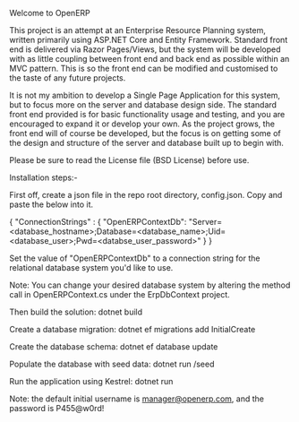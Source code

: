 Welcome to OpenERP

This project is an attempt at an Enterprise Resource Planning system, written primarily using ASP.NET Core and Entity Framework. Standard front end is delivered via Razor Pages/Views, but the system will be developed with as little coupling between front end and back end as possible within an MVC pattern. This is so the front end can be modified and customised to the taste of any future projects.

It is not my ambition to develop a Single Page Application for this system, but to focus more on the server and database design side. The standard front end provided is for basic functionality usage and testing, and you are encouraged to expand it or develop your own. As the project grows, the front end will of course be developed, but the focus is on getting some of the design and structure of the server and database built up to begin with.

Please be sure to read the License file (BSD License) before use.

Installation steps:-

First off, create a json file in the repo root directory, config.json. Copy and paste the below into it. 

{
    "ConnectionStrings" : {
        "OpenERPContextDb": "Server=<database_hostname>;Database=<database_name>;Uid=<database_user>;Pwd=<databse_user_password>"
    }
}

Set the value of "OpenERPContextDb" to a connection string for the relational database system you'd like to use.

Note: You can change your desired database system by altering the method call in OpenERPContext.cs under the ErpDbContext project.

Then build the solution: dotnet build

Create a database migration: dotnet ef migrations add InitialCreate

Create the database schema: dotnet ef database update

Populate the database with seed data: dotnet run /seed

Run the application using Kestrel: dotnet run

Note: the default initial username is manager@openerp.com, and the password is P455@w0rd!
